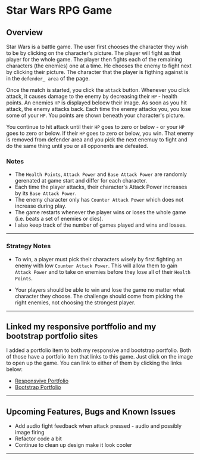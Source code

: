 # Star Wars RPG Game

## Overview

Star Wars is a battle game.  The user first chooses the character they wish to be by clicking on the character's picture. The player will fight as that player for the whole game.  The player then fights each of the remaining characters (the enemies) one at a time.  He chooses the enemy to fight next by clicking their picture.  The character that the player is figthing against is in the `defender_ area` of the page.  

Once the match is started, you click the `attack` button.  Whenever you click attack, it causes damage to the enemy by decreasing their `HP` - health points.  An enemies `HP` is displayed beloew their image.  As soon as you hit attack, the enemy attacks back.  Each time the enemy attacks you, you lose some of your `HP`.  You points are shown beneath your character's picture.

You continue to hit attack until their `HP` goes to zero or below - or your `HP` goes to zero or below.  If their `HP` goes to zero or below, you win.  That enemy is removed from defender area and you pick the next enemuy to fight and do the same thing until you or all opponents are defeated.

### Notes

* The `Health Points`, `Attack Power` and `Base Attack Power` are randomly gerenated at game start and differ for each character.
* Each time the player attacks, their character's Attack Power increases by its `Base Attack Power`.
* The enemy character only has `Counter Attack Power` which does not increase during play.  
* The game restarts whenever the player wins or loses the whole game (i.e. beats a set of enemies or dies).
* I also keep track of the number of games played and wins and losses.

- - -

### Strategy Notes

* To win, a player must pick their characters wisely by first fighting an enemy with low `Counter Attack Power`. This will allow them to gain `Attack Power` and to take on enemies before they lose all of their `Health Points`.

* Your players should be able to win and lose the game no matter what character they choose. The challenge should come from picking the right enemies, not choosing the strongest player.

- - -

## Linked my responsive portffolio and my bootstrap portfolio sites

I added a portfolio item to both my responsive and bootstrap portfolio.  Both of those have a portfolio item that links to this game.  Just click on the image to open up the game.  You can link to either of them by clicking the links below:

* [Responsvive Portfolio](https://plinck.github.io/Responsive-Portfolio/portfolio.html)
* [Bootstrap Portfolio](https://plinck.github.io/Bootstrap-Portfolio/portfolio.html)

- - -

## Upcoming Features, Bugs and Known Issues

* Add audio fight feedback when attack pressed - audio and possibly image firing
* Refactor code a bit
* Continue to clean up design make it look cooler

- - -